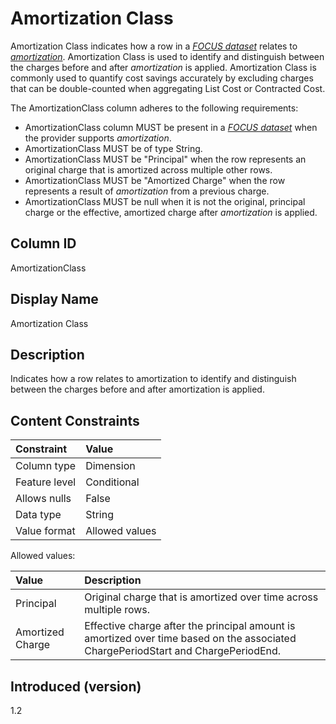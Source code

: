 # Amortization Class

Amortization Class indicates how a row in a [*FOCUS dataset*](#glossary:FOCUS-dataset) relates to [*amortization*](#glossary:amortization). Amortization Class is used to identify and distinguish between the charges before and after *amortization* is applied. Amortization Class is commonly used to quantify cost savings accurately by excluding charges that can be double-counted when aggregating List Cost or Contracted Cost.

The AmortizationClass column adheres to the following requirements:

* AmortizationClass column MUST be present in a [*FOCUS dataset*](#glossary:FOCUS-dataset) when the provider supports *amortization*.
* AmortizationClass MUST be of type String.
* AmortizationClass MUST be "Principal" when the row represents an original charge that is amortized across multiple other rows.
* AmortizationClass MUST be "Amortized Charge" when the row represents a result of *amortization* from a previous charge.
* AmortizationClass MUST be null when it is not the original, principal charge or the effective, amortized charge after *amortization* is applied.

## Column ID

AmortizationClass

## Display Name

Amortization Class

## Description

Indicates how a row relates to amortization to identify and distinguish between the charges before and after amortization is applied.

## Content Constraints

| Constraint    | Value          |
| :------------ | :------------- |
| Column type   | Dimension      |
| Feature level | Conditional    |
| Allows nulls  | False          |
| Data type     | String         |
| Value format  | Allowed values |

Allowed values:

| Value            | Description                                                                                                                       |
| :--------------- | :-------------------------------------------------------------------------------------------------------------------------------- |
| Principal        | Original charge that is amortized over time across multiple rows.                                                                 |
| Amortized Charge | Effective charge after the principal amount is amortized over time based on the associated ChargePeriodStart and ChargePeriodEnd. |

## Introduced (version)

1.2
